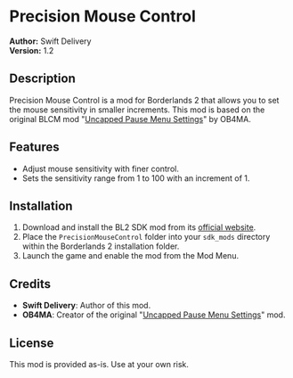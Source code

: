 # Precision Mouse Control

**Author:** Swift Delivery  
**Version:** 1.2  

## Description
Precision Mouse Control is a mod for Borderlands 2 that allows you to set the mouse sensitivity in smaller increments. This mod is based on the original BLCM mod "[Uncapped Pause Menu Settings](https://www.nexusmods.com/borderlands2/mods/157)" by OB4MA.

## Features
- Adjust mouse sensitivity with finer control.
- Sets the sensitivity range from 1 to 100 with an increment of 1.

## Installation
1. Download and install the BL2 SDK mod from its [official website](https://bl-sdk.github.io/).
2. Place the `PrecisionMouseControl` folder into your `sdk_mods` directory within the Borderlands 2 installation folder.
3. Launch the game and enable the mod from the Mod Menu.

## Credits
- **Swift Delivery**: Author of this mod.
- **OB4MA**: Creator of the original "[Uncapped Pause Menu Settings](https://www.nexusmods.com/borderlands2/mods/157)" mod.

## License
This mod is provided as-is. Use at your own risk.